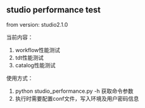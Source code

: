 ## studio performance test

from version: studio2.1.0

当前内容：

1. workflow性能测试
2. tdt性能测试
3. catalog性能测试

使用方式：

1. python studio_performance.py -h 获取命令参数
2. 执行时需要配置conf文件，写入环境及用户密码信息